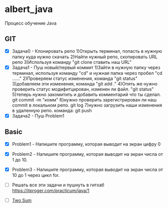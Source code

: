# albert_java
Процесс обучение Java 


## GIT
- [x] Задача0 - Клонировать репо 
    1)Открыть терминал, попасть в нужную папку куда нужно скачать
    2)Найти нужный репо, скопировать URL репо
    3)Используя команду "git clone ставить наш URL"
- [x] Задача1 - Пуш новый/первый коммит 
    1)Зайти в нужную папку через терминал, используя команду "cd" и нужная папка через пробел "cd ......"
    2)Проверяем статус изменения, команда "git status"
    3)добавляем эти изменения, команда "git add ."
    4)Опять же нужно проверить статус модифитцирован, изменен ли файл. "git status"
    5)теперь нужно закомитить и добавить комментарий что ты сделал. git commit -m "комм"
    6)нужно  проверить зарегистрирован ли наш commit в локальном репо. git log
    7)нужно загрузить наши изменения в удаленную репо. команда: git push
- [x] Задача2 - Пуш Problem1
 
## Basic
- [x] Problem1 - Напишите программу, которая выводит на экран цифру 0
- [x] Problem2 - Напишите программу, которая выводит на экран числа от 1 до 10.
- [x] Problem3 - Напишите программу, которая выводит на экран числа от 10 до 1 через цикл for.
- [ ] Решать все эти задачи и пушнуть в гитхаб https://itproger.com/practicum/java/1













- [ ] [Two Sum](https://leetcode.com/problems/two-sum/)
